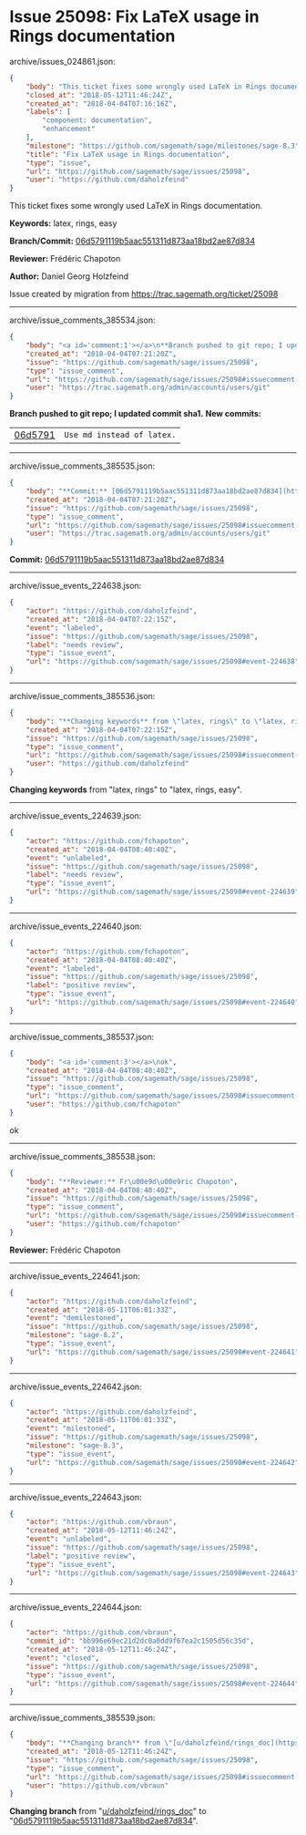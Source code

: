 # Issue 25098: Fix LaTeX usage in Rings documentation

archive/issues_024861.json:
```json
{
    "body": "This ticket fixes some wrongly used LaTeX in Rings documentation. \n\n**Keywords:** latex, rings, easy\n\n**Branch/Commit:** [06d5791119b5aac551311d873aa18bd2ae87d834](https://github.com/sagemath/sagetrac-mirror/commit/06d5791119b5aac551311d873aa18bd2ae87d834)\n\n**Reviewer:** Fr\u00e9d\u00e9ric Chapoton\n\n**Author:** Daniel Georg Holzfeind\n\nIssue created by migration from https://trac.sagemath.org/ticket/25098\n\n",
    "closed_at": "2018-05-12T11:46:24Z",
    "created_at": "2018-04-04T07:16:16Z",
    "labels": [
        "component: documentation",
        "enhancement"
    ],
    "milestone": "https://github.com/sagemath/sage/milestones/sage-8.3",
    "title": "Fix LaTeX usage in Rings documentation",
    "type": "issue",
    "url": "https://github.com/sagemath/sage/issues/25098",
    "user": "https://github.com/daholzfeind"
}
```
This ticket fixes some wrongly used LaTeX in Rings documentation. 

**Keywords:** latex, rings, easy

**Branch/Commit:** [06d5791119b5aac551311d873aa18bd2ae87d834](https://github.com/sagemath/sagetrac-mirror/commit/06d5791119b5aac551311d873aa18bd2ae87d834)

**Reviewer:** Frédéric Chapoton

**Author:** Daniel Georg Holzfeind

Issue created by migration from https://trac.sagemath.org/ticket/25098





---

archive/issue_comments_385534.json:
```json
{
    "body": "<a id='comment:1'></a>\n**Branch pushed to git repo; I updated commit sha1.** **New commits:**\n<table><tr><td><a href=\"https://github.com/sagemath/sagetrac-mirror/commit/06d5791119b5aac551311d873aa18bd2ae87d834\">06d5791</a></td><td><code>Use md instead of latex.</code></td></tr></table>\n",
    "created_at": "2018-04-04T07:21:20Z",
    "issue": "https://github.com/sagemath/sage/issues/25098",
    "type": "issue_comment",
    "url": "https://github.com/sagemath/sage/issues/25098#issuecomment-385534",
    "user": "https://trac.sagemath.org/admin/accounts/users/git"
}
```

<a id='comment:1'></a>
**Branch pushed to git repo; I updated commit sha1.** **New commits:**
<table><tr><td><a href="https://github.com/sagemath/sagetrac-mirror/commit/06d5791119b5aac551311d873aa18bd2ae87d834">06d5791</a></td><td><code>Use md instead of latex.</code></td></tr></table>




---

archive/issue_comments_385535.json:
```json
{
    "body": "**Commit:** [06d5791119b5aac551311d873aa18bd2ae87d834](https://github.com/sagemath/sagetrac-mirror/commit/06d5791119b5aac551311d873aa18bd2ae87d834)",
    "created_at": "2018-04-04T07:21:20Z",
    "issue": "https://github.com/sagemath/sage/issues/25098",
    "type": "issue_comment",
    "url": "https://github.com/sagemath/sage/issues/25098#issuecomment-385535",
    "user": "https://trac.sagemath.org/admin/accounts/users/git"
}
```

**Commit:** [06d5791119b5aac551311d873aa18bd2ae87d834](https://github.com/sagemath/sagetrac-mirror/commit/06d5791119b5aac551311d873aa18bd2ae87d834)



---

archive/issue_events_224638.json:
```json
{
    "actor": "https://github.com/daholzfeind",
    "created_at": "2018-04-04T07:22:15Z",
    "event": "labeled",
    "issue": "https://github.com/sagemath/sage/issues/25098",
    "label": "needs review",
    "type": "issue_event",
    "url": "https://github.com/sagemath/sage/issues/25098#event-224638"
}
```



---

archive/issue_comments_385536.json:
```json
{
    "body": "**Changing keywords** from \"latex, rings\" to \"latex, rings, easy\".",
    "created_at": "2018-04-04T07:22:15Z",
    "issue": "https://github.com/sagemath/sage/issues/25098",
    "type": "issue_comment",
    "url": "https://github.com/sagemath/sage/issues/25098#issuecomment-385536",
    "user": "https://github.com/daholzfeind"
}
```

**Changing keywords** from "latex, rings" to "latex, rings, easy".



---

archive/issue_events_224639.json:
```json
{
    "actor": "https://github.com/fchapoton",
    "created_at": "2018-04-04T08:40:40Z",
    "event": "unlabeled",
    "issue": "https://github.com/sagemath/sage/issues/25098",
    "label": "needs review",
    "type": "issue_event",
    "url": "https://github.com/sagemath/sage/issues/25098#event-224639"
}
```



---

archive/issue_events_224640.json:
```json
{
    "actor": "https://github.com/fchapoton",
    "created_at": "2018-04-04T08:40:40Z",
    "event": "labeled",
    "issue": "https://github.com/sagemath/sage/issues/25098",
    "label": "positive review",
    "type": "issue_event",
    "url": "https://github.com/sagemath/sage/issues/25098#event-224640"
}
```



---

archive/issue_comments_385537.json:
```json
{
    "body": "<a id='comment:3'></a>\nok",
    "created_at": "2018-04-04T08:40:40Z",
    "issue": "https://github.com/sagemath/sage/issues/25098",
    "type": "issue_comment",
    "url": "https://github.com/sagemath/sage/issues/25098#issuecomment-385537",
    "user": "https://github.com/fchapoton"
}
```

<a id='comment:3'></a>
ok



---

archive/issue_comments_385538.json:
```json
{
    "body": "**Reviewer:** Fr\u00e9d\u00e9ric Chapoton",
    "created_at": "2018-04-04T08:40:40Z",
    "issue": "https://github.com/sagemath/sage/issues/25098",
    "type": "issue_comment",
    "url": "https://github.com/sagemath/sage/issues/25098#issuecomment-385538",
    "user": "https://github.com/fchapoton"
}
```

**Reviewer:** Frédéric Chapoton



---

archive/issue_events_224641.json:
```json
{
    "actor": "https://github.com/daholzfeind",
    "created_at": "2018-05-11T06:01:33Z",
    "event": "demilestoned",
    "issue": "https://github.com/sagemath/sage/issues/25098",
    "milestone": "sage-8.2",
    "type": "issue_event",
    "url": "https://github.com/sagemath/sage/issues/25098#event-224641"
}
```



---

archive/issue_events_224642.json:
```json
{
    "actor": "https://github.com/daholzfeind",
    "created_at": "2018-05-11T06:01:33Z",
    "event": "milestoned",
    "issue": "https://github.com/sagemath/sage/issues/25098",
    "milestone": "sage-8.3",
    "type": "issue_event",
    "url": "https://github.com/sagemath/sage/issues/25098#event-224642"
}
```



---

archive/issue_events_224643.json:
```json
{
    "actor": "https://github.com/vbraun",
    "created_at": "2018-05-12T11:46:24Z",
    "event": "unlabeled",
    "issue": "https://github.com/sagemath/sage/issues/25098",
    "label": "positive review",
    "type": "issue_event",
    "url": "https://github.com/sagemath/sage/issues/25098#event-224643"
}
```



---

archive/issue_events_224644.json:
```json
{
    "actor": "https://github.com/vbraun",
    "commit_id": "bb996e69ec21d2dc0a0dd9f67ea2c1505d56c35d",
    "created_at": "2018-05-12T11:46:24Z",
    "event": "closed",
    "issue": "https://github.com/sagemath/sage/issues/25098",
    "type": "issue_event",
    "url": "https://github.com/sagemath/sage/issues/25098#event-224644"
}
```



---

archive/issue_comments_385539.json:
```json
{
    "body": "**Changing branch** from \"[u/daholzfeind/rings_doc](https://github.com/sagemath/sagetrac-mirror/tree/u/daholzfeind/rings_doc)\" to \"[06d5791119b5aac551311d873aa18bd2ae87d834](https://github.com/sagemath/sagetrac-mirror/commit/06d5791119b5aac551311d873aa18bd2ae87d834)\".",
    "created_at": "2018-05-12T11:46:24Z",
    "issue": "https://github.com/sagemath/sage/issues/25098",
    "type": "issue_comment",
    "url": "https://github.com/sagemath/sage/issues/25098#issuecomment-385539",
    "user": "https://github.com/vbraun"
}
```

**Changing branch** from "[u/daholzfeind/rings_doc](https://github.com/sagemath/sagetrac-mirror/tree/u/daholzfeind/rings_doc)" to "[06d5791119b5aac551311d873aa18bd2ae87d834](https://github.com/sagemath/sagetrac-mirror/commit/06d5791119b5aac551311d873aa18bd2ae87d834)".
